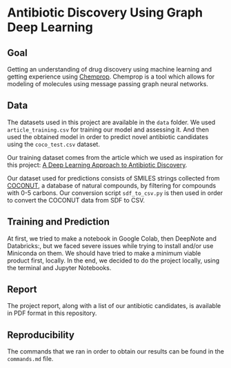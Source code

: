 # Antibiotic Discovery Using Graph Deep Learning

## Goal

Getting an understanding of drug discovery using machine learning and getting experience using [Chemprop](https://chemprop.readthedocs.io/en/latest/).
Chemprop is a tool which allows for modeling of molecules using message passing graph neural networks.

## Data

The datasets used in this project are available in the `data` folder. We used `article_training.csv` for training our model and assessing it. And then used the obtained model in order to predict novel antibiotic candidates using the `coco_test.csv` dataset.

Our training dataset comes from the article which we used as inspiration for this project: [A Deep Learning Approach to Antibiotic Discovery](https://www.sciencedirect.com/science/article/pii/S0092867420301021).

Our dataset used for predictions consists of SMILES strings collected from [COCONUT](https://coconut.naturalproducts.net), a database of natural compounds, by filtering for compounds with 0-5 carbons. Our conversion script `sdf_to_csv.py` is then used in order to convert the COCONUT data from SDF to CSV.

## Training and Prediction

At first, we tried to make a notebook in Google Colab, then DeepNote and Databricks:, but we faced severe issues while trying to install and/or use Miniconda on them. We should have tried to make a minimum viable product first, locally. In the end, we decided to do the project locally, using the terminal and Jupyter Notebooks.

## Report

The project report, along with a list of our antibiotic candidates, is available in PDF format in this repository.

## Reproducibility

The commands that we ran in order to obtain our results can be found in the `commands.md` file.
